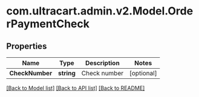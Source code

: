 # com.ultracart.admin.v2.Model.OrderPaymentCheck
## Properties

Name | Type | Description | Notes
------------ | ------------- | ------------- | -------------
**CheckNumber** | **string** | Check number | [optional] 


[[Back to Model list]](../README.md#documentation-for-models) [[Back to API list]](../README.md#documentation-for-api-endpoints) [[Back to README]](../README.md)


